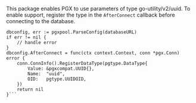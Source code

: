 This package enables PGX to use parameters of type go-utility/v2/uuid. To enable support, register the type in the `AfterConnect` callback before connecting to the database.

```golang
dbconfig, err := pgxpool.ParseConfig(databaseURL)
if err != nil {
	// handle error
}
dbconfig.AfterConnect = func(ctx context.Context, conn *pgx.Conn) error {
	conn.ConnInfo().RegisterDataType(pgtype.DataType{
		Value: &pgxcompat.UUID{},
		Name:  "uuid",
		OID:   pgtype.UUIDOID,
	})
	return nil
}```
